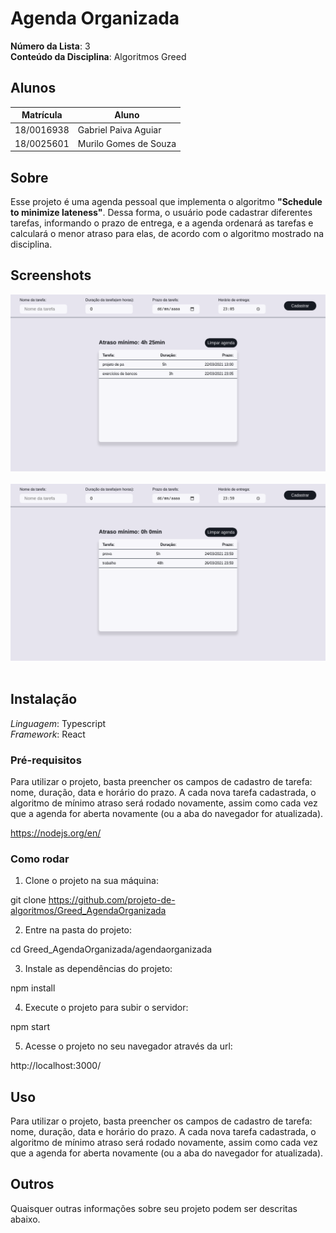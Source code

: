 # Agenda Organizada

**Número da Lista**: 3<br>
**Conteúdo da Disciplina**: Algoritmos Greed<br>

## Alunos
|Matrícula | Aluno |
| -- | -- |
| 18/0016938  |  Gabriel Paiva Aguiar |
| 18/0025601 |  Murilo Gomes de Souza |

## Sobre 
Esse projeto é uma agenda pessoal que implementa o algoritmo **"Schedule to minimize lateness"**. Dessa forma, o usuário pode cadastrar diferentes tarefas, informando o prazo de entrega, e a agenda ordenará as tarefas e calculará o menor atraso para elas, de acordo com o algoritmo mostrado na disciplina. 

## Screenshots
![Agenda Organizada 1](./img/print_1.png)<br><br>
![Agenda Organizada 2](./img/print_2.png)<br><br>

## Instalação 
*Linguagem*: Typescript<br>
*Framework*: React<br>

### Pré-requisitos
Para utilizar o projeto, basta preencher os campos de cadastro de tarefa: nome, duração, data e horário do prazo.
A cada nova tarefa cadastrada, o algoritmo de mínimo atraso será rodado novamente, assim como cada vez que a agenda for aberta novamente (ou a aba do navegador for atualizada).


https://nodejs.org/en/


### Como rodar

1. Clone o projeto na sua máquina:

git clone https://github.com/projeto-de-algoritmos/Greed_AgendaOrganizada


2. Entre na pasta do projeto:

cd Greed_AgendaOrganizada/agendaorganizada


3. Instale as dependências do projeto:

npm install


4. Execute o projeto para subir o servidor:

npm start


5. Acesse o projeto no seu navegador através da url:

http://localhost:3000/

## Uso 
Para utilizar o projeto, basta preencher os campos de cadastro de tarefa: nome, duração, data e horário do prazo.
A cada nova tarefa cadastrada, o algoritmo de mínimo atraso será rodado novamente, assim como cada vez que a agenda for aberta novamente (ou a aba do navegador for atualizada).

## Outros 
Quaisquer outras informações sobre seu projeto podem ser descritas abaixo.




